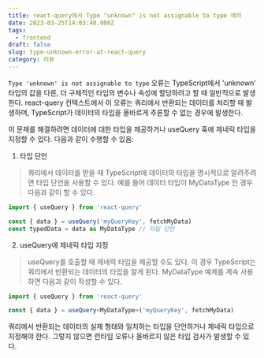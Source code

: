 ```yaml
---
title: react-query에서 Type "unknown" is not assignable to type 에러
date: 2023-03-25T14:03:40.000Z
tags:
  - frontend
draft: false
slug: type-unknown-error-at-react-query
category: 리뷰
---
```


`Type 'unknown' is not assignable to type` 오류는 TypeScript에서 'unknown' 타입의 값을 다른, 더 구체적인 타입의 변수나 속성에 할당하려고 할 때 일반적으로 발생한다. react-query 컨텍스트에서 이 오류는 쿼리에서 반환되는 데이터를 처리할 때 발생하며, TypeScript가 데이터의 타입을 올바르게 추론할 수 없는 경우에 발생한다.

이 문제를 해결하려면 데이터에 대한 타입을 제공하거나 useQuery 훅에 제네릭 타입을 지정할 수 있다. 다음과 같이 수행할 수 있음:

1. 타입 단언

> 쿼리에서 데이터를 받을 때 TypeScript에 데이터의 타입을 명시적으로 알려주려면 타입 단언을 사용할 수 있다. 예를 들어 데이터 타입이 MyDataType 인 경우 다음과 같이 할 수 있다.

```typescript
import { useQuery } from 'react-query'

const { data } = useQuery('myQueryKey', fetchMyData)
const typedData = data as MyDataType // 타입 단언
```

2. useQuery에 제네릭 타입 지정

> useQuery를 호출할 때 제네릭 타입을 제공할 수도 있다. 이 경우 TypeScript는 쿼리에서 반환되는 데이터의 타입을 알게 된다. MyDataType 예제를 계속 사용하면 다음과 같이 작성할 수 있다.

```typescript
import { useQuery } from 'react-query'

const { data } = useQuery<MyDataType>('myQueryKey', fetchMyData)
```

쿼리에서 반환되는 데이터의 실제 형태와 일치하는 타입을 단언하거나 제네릭 타입으로 지정해야 한다. 그렇지 않으면 런타임 오류나 올바르지 않은 타입 검사가 발생할 수 있다.
